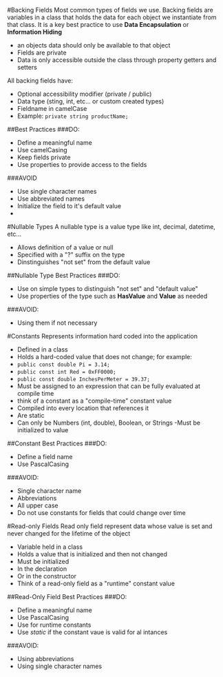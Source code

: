 #Backing Fields
Most common types of fields we use.  Backing fields are variables in a class that holds the data for each object we instantiate from that class.
It is a key best practice to use <b>Data Encapsulation</b> or <b>Information Hiding</b> 
 - an objects data should only be available to that object
 - Fields are private 
 - Data is only accessible outside the class through property getters and setters

All backing fields have:
- Optional accessibility modifier (private / public)
- Data type (sting, int, etc... or custom created types)
- Fieldname in camelCase
- Example: `private string productName;`

##Best Practices
###DO:
- Define a meaningful name
- Use camelCasing
- Keep fields private
- Use properties to provide access to the fields

###AVOID
- Use single character names
- Use abbreviated names
- Initialize the field to it's default value
- 
#Nullable Types
A nullable type is a value type like int, decimal, datetime, etc... 
- Allows definition of a value or null 
- Specified with a "?" suffix on the type
- Dinstinguishes "not set" from the default value

##Nullable Type Best Practices
###DO:
- Use on simple types to distinguish "not set" and "default value"
- Use properties of the type such as <b>HasValue</b> and <b>Value</b> as needed

###AVOID:
- Using them if not necessary

#Constants
Represents information hard coded into the application
- Defined in a class
- Holds a hard-coded value that does not change; for example:
 - `public const double Pi = 3.14;`
 - `public const int Red = 0xFF0000;`
 - `public const double InchesPerMeter = 39.37;`
- Must be assigned to an expression that can be fully evaluated at compile time
 - think of a constant as a "compile-time" constant value
- Compiled into every location that references it
- Are static
- Can only be Numbers (int, double), Boolean, or Strings
-Must be initialized to value

##Constant Best Practices
###DO:
- Define a field name
- Use PascalCasing

###AVOID:
- Single character name
- Abbreviations
- All upper case
- Do not use constants for fields that could change over time

#Read-only Fields
Read only field represent data whose value is set and never changed for the lifetime of the object
- Variable held in a class
- Holds a value that is initialized and then not changed
- Must be initialized
 - In the declaration
 - Or in the constructor
- Think of a read-only field as a "runtime" constant value

##Read-Only Field Best Practices
###DO:
- Define a meaningful name
- Use PascalCasing
- Use for runtime constants
- Use <i>static</i> if the constant vaue is valid for al intances

###AVOID:
- Using abbreviations
- Using single character names